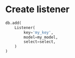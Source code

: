 # Create listener


```python
db.add(
    Listener(
        key='my_key',
        model=my_model,
        select=select,
    )
)
```
